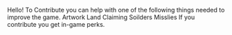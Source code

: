 Hello!
To Contribute you can help with one of the following things needed to improve the game.
Artwork
Land Claiming
Soilders
Misslies
If you contribute you get in-game perks.
